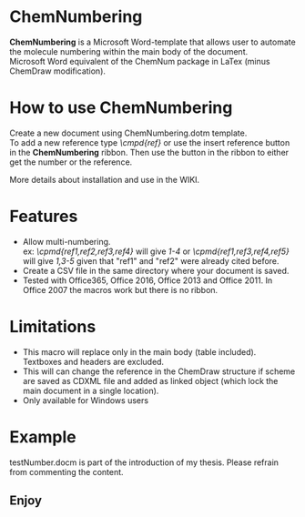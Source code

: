

# ChemNumbering


**ChemNumbering** is a Microsoft Word-template that allows user to automate the molecule numbering within the main body of the document.   
Microsoft Word equivalent of the ChemNum package in LaTex (minus ChemDraw modification).


# How to use ChemNumbering
Create a new document using ChemNumbering.dotm template.    
To add a new reference type _\cmpd{ref}_ or use the insert reference button in the **ChemNumbering** ribbon.
Then use the button in the ribbon to either get the number or the reference.      

More details about installation and use in the WIKI.


# Features
 - Allow multi-numbering.  
 ex: _\cpmd{ref1,ref2,ref3,ref4}_ will give _1-4_ or _\cpmd{ref1,ref3,ref4,ref5}_ will give _1,3-5_ given that "ref1" and "ref2" were already cited before.
 - Create a CSV file in the same directory where your document is saved.
 - Tested with Office365, Office 2016, Office 2013 and Office 2011. In Office 2007 the macros work but there is no ribbon.
 
 
# Limitations
- This macro will replace only in the main body (table included). Textboxes and headers are excluded.
- This will can change the reference in the ChemDraw structure if scheme are saved as CDXML file and added as linked object (which lock the main document in a single location). 
- Only available for Windows users


# Example
testNumber.docm is part of the introduction of my thesis. Please refrain from commenting the content.

## Enjoy


